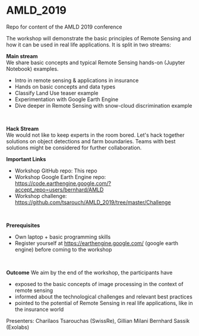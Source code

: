 # AMLD_2019
Repo for content of the AMLD 2019 conference
</br>

The workshop will demonstrate the basic principles of Remote Sensing and how it can be used in real life applications. It is split in two streams:
</br>

**Main stream**</br>
We  share basic concepts and typical Remote Sensing hands-on (Jupyter Notebook) examples.
- Intro in remote sensing & applications in insurance
- Hands on basic concepts and data types
- Classify Land Use teaser example 
- Experimentation with Google Earth Engine
- Dive deeper in Remote Sensing with snow-cloud discrimination example
 </br>

**Hack Stream**</br>
We would not like to keep experts in the room bored. 
Let's hack together solutions on object detections and farm boundaries.
Teams with best solutions might be considered for further collaboration.
 </br>

**Important Links**</br>
- Workshop GitHub repo: This repo
- Workshop Google Earth Engine repo: https://code.earthengine.google.com/?accept_repo=users/bernhard/AMLD 
- Workshop challenge:  https://github.com/tsarouch/AMLD_2019/tree/master/Challenge
</br>

**Prerequisites**
- Own laptop + basic programming skills
- Register yourself at  https://earthengine.google.com/ (google earth engine) before coming to the workshop
</br>

**Outcome**
We aim by the end of the workshop, the participants have 
- exposed to the basic concepts of image processing in the context of remote sensing
- informed about the technological challenges and relevant best practices
- pointed to the potential of Remote Sensing in real life applications, like in the insurance world  
 
Presenters: Charilaos Tsarouchas (SwissRe),  Gillian Milani Bernhard Sassik (Exolabs)

